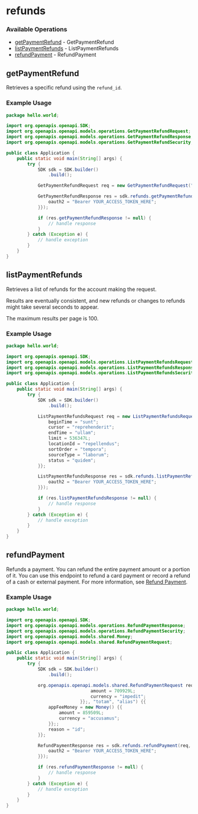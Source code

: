 # refunds

### Available Operations

* [getPaymentRefund](#getpaymentrefund) - GetPaymentRefund
* [listPaymentRefunds](#listpaymentrefunds) - ListPaymentRefunds
* [refundPayment](#refundpayment) - RefundPayment

## getPaymentRefund

Retrieves a specific refund using the `refund_id`.

### Example Usage

```java
package hello.world;

import org.openapis.openapi.SDK;
import org.openapis.openapi.models.operations.GetPaymentRefundRequest;
import org.openapis.openapi.models.operations.GetPaymentRefundResponse;
import org.openapis.openapi.models.operations.GetPaymentRefundSecurity;

public class Application {
    public static void main(String[] args) {
        try {
            SDK sdk = SDK.builder()
                .build();

            GetPaymentRefundRequest req = new GetPaymentRefundRequest("cum");            

            GetPaymentRefundResponse res = sdk.refunds.getPaymentRefund(req, new GetPaymentRefundSecurity("deleniti") {{
                oauth2 = "Bearer YOUR_ACCESS_TOKEN_HERE";
            }});

            if (res.getPaymentRefundResponse != null) {
                // handle response
            }
        } catch (Exception e) {
            // handle exception
        }
    }
}
```

## listPaymentRefunds

Retrieves a list of refunds for the account making the request.

Results are eventually consistent, and new refunds or changes to refunds might take several
seconds to appear.

The maximum results per page is 100.

### Example Usage

```java
package hello.world;

import org.openapis.openapi.SDK;
import org.openapis.openapi.models.operations.ListPaymentRefundsRequest;
import org.openapis.openapi.models.operations.ListPaymentRefundsResponse;
import org.openapis.openapi.models.operations.ListPaymentRefundsSecurity;

public class Application {
    public static void main(String[] args) {
        try {
            SDK sdk = SDK.builder()
                .build();

            ListPaymentRefundsRequest req = new ListPaymentRefundsRequest() {{
                beginTime = "sunt";
                cursor = "reprehenderit";
                endTime = "ullam";
                limit = 536347L;
                locationId = "repellendus";
                sortOrder = "tempora";
                sourceType = "laborum";
                status = "quidem";
            }};            

            ListPaymentRefundsResponse res = sdk.refunds.listPaymentRefunds(req, new ListPaymentRefundsSecurity("veniam") {{
                oauth2 = "Bearer YOUR_ACCESS_TOKEN_HERE";
            }});

            if (res.listPaymentRefundsResponse != null) {
                // handle response
            }
        } catch (Exception e) {
            // handle exception
        }
    }
}
```

## refundPayment

Refunds a payment. You can refund the entire payment amount or a
portion of it. You can use this endpoint to refund a card payment or record a 
refund of a cash or external payment. For more information, see
[Refund Payment](https://developer.squareup.com/docs/payments-api/refund-payments).

### Example Usage

```java
package hello.world;

import org.openapis.openapi.SDK;
import org.openapis.openapi.models.operations.RefundPaymentResponse;
import org.openapis.openapi.models.operations.RefundPaymentSecurity;
import org.openapis.openapi.models.shared.Money;
import org.openapis.openapi.models.shared.RefundPaymentRequest;

public class Application {
    public static void main(String[] args) {
        try {
            SDK sdk = SDK.builder()
                .build();

            org.openapis.openapi.models.shared.RefundPaymentRequest req = new RefundPaymentRequest(                new Money() {{
                                amount = 709929L;
                                currency = "impedit";
                            }};, "totam", "alias") {{
                appFeeMoney = new Money() {{
                    amount = 859509L;
                    currency = "accusamus";
                }};;
                reason = "id";
            }};            

            RefundPaymentResponse res = sdk.refunds.refundPayment(req, new RefundPaymentSecurity("reprehenderit") {{
                oauth2 = "Bearer YOUR_ACCESS_TOKEN_HERE";
            }});

            if (res.refundPaymentResponse != null) {
                // handle response
            }
        } catch (Exception e) {
            // handle exception
        }
    }
}
```
